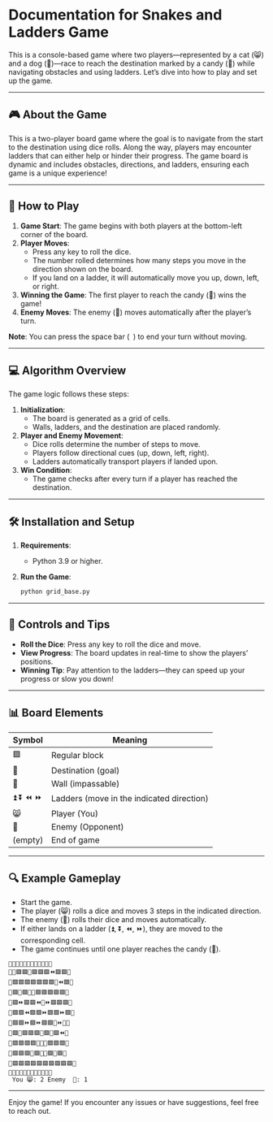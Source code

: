 
# Documentation for Snakes and Ladders Game

This is a console-based game where two players—represented by a cat (😸) and a dog (🐶)—race to reach the destination marked by a candy (🍭) while navigating obstacles and using ladders. Let’s dive into how to play and set up the game.

---

## 🎮 About the Game

This is a two-player board game where the goal is to navigate from the start to the destination using dice rolls. Along the way, players may encounter ladders that can either help or hinder their progress. The game board is dynamic and includes obstacles, directions, and ladders, ensuring each game is a unique experience!

---

## 🚀 How to Play

1. **Game Start**: The game begins with both players at the bottom-left corner of the board.
2. **Player Moves**:
   - Press any key to roll the dice.
   - The number rolled determines how many steps you move in the direction shown on the board.
   - If you land on a ladder, it will automatically move you up, down, left, or right.
3. **Winning the Game**: The first player to reach the candy (🍭) wins the game!
4. **Enemy Moves**: The enemy (🐶) moves automatically after the player’s turn.

**Note**: You can press the space bar (` `) to end your turn without moving.

---

## 💻 Algorithm Overview

The game logic follows these steps:
1. **Initialization**:
   - The board is generated as a grid of cells.
   - Walls, ladders, and the destination are placed randomly.
2. **Player and Enemy Movement**:
   - Dice rolls determine the number of steps to move.
   - Players follow directional cues (up, down, left, right).
   - Ladders automatically transport players if landed upon.
3. **Win Condition**:
   - The game checks after every turn if a player has reached the destination.

---

## 🛠️ Installation and Setup

1. **Requirements**:
   - Python 3.9 or higher.

2. **Run the Game**:
   ```bash
   python grid_base.py
   ```

---

## 📝 Controls and Tips

- **Roll the Dice**: Press any key to roll the dice and move.
- **View Progress**: The board updates in real-time to show the players’ positions.
- **Winning Tip**: Pay attention to the ladders—they can speed up your progress or slow you down!

---

## 📊 Board Elements

| Symbol  | Meaning                                   |
| ------- | ----------------------------------------- |
| 🟪       | Regular block                             |
| 🍭       | Destination (goal)                        |
| 🔹       | Wall (impassable)                         |
| ⏫ ⏬ ⏪ ⏩ | Ladders (move in the indicated direction) |
| 😸       | Player (You)                              |
| 🐶       | Enemy (Opponent)                          |
| (empty) | End of game                               |

---

## 🔍 Example Gameplay

- Start the game.
- The player (😸) rolls a dice and moves 3 steps in the indicated direction.
- The enemy (🐶) rolls their dice and moves automatically.
- If either lands on a ladder (⏫, ⏬, ⏪, ⏩), they are moved to the corresponding cell.
- The game continues until one player reaches the candy (🍭).

```
🔹🔹🔹🔹🔹🔹🔹🔹🔹🔹🔹🔹
🔹🍭🟪🟪⏬🟪🟪🟪⏪🟪🟪🔹
🔹🟪🟪🟪🟪🟪🟪🟪⏬⏪🟪🔹
🔹🟪⏬🟪⏬⏬🟪🟪🟪🟪🟪🔹
🔹🟪⏩🟪🟪⏪⏫⏩🟪🟪🟪🔹
🔹🟪🟪⏪🟪🟪⏩🟪🟪⏩🟪🔹
🔹🟪🟪⏩🟪⏩🟪🟪⏫⏩⏬🔹
🔹🟪⏬🟪🟪🟪⏬🟪⏬🟪⏪🔹
🔹🟪🟪🟪🟪⏬⏬⏬🟪🟪🟪🔹
🔹🟪🟪🟪⏫🟪⏬😸🟪🐶🟪🔹
🔹🟪🟪🟪🟪🟪🟪🟪🟪🟪🟪🔹
🔹🔹🔹🔹🔹🔹🔹🔹🔹🔹🔹🔹
 You 😸: 2 Enemy  🐶: 1
 ```

---

Enjoy the game! If you encounter any issues or have suggestions, feel free to reach out.
